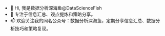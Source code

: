 - 👋 Hi, 我是数据分析深海鱼@DataScienceFish
- 👀 专注于信息汇总、观点提炼和策略分享。
- 📫 欢迎关注我的同名公众号：数据分析深海鱼，定期分享信息汇总、数据分析技巧和策略复现。

